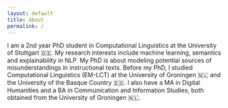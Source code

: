 ```yaml
---
layout: default
title: About
permalink: /
---
```


I am a 2nd year PhD student in Computational Linguistics at the University of Stuttgart 🇩🇪. My research interests include machine learning, semantics and explainability 
in NLP. My PhD is about modeling potential sources of misunderstandings in instructional texts. Before my PhD, I studied Computational Linguistics (EM-LCT) 
at the University of Groningen 🇳🇱 and the University of the Basque Country 🇪🇸. I also have a MA in Digital Humanities and a BA in Communication and Information Studies,
both obtained from the University of Groningen 🇳🇱. 


